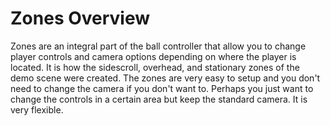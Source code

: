 # Zones Overview

Zones are an integral part of the ball controller that allow you to change player controls and camera options depending on where the player is located.  It is how the sidescroll, overhead, and stationary zones
of the demo scene were created.  The zones are very easy to setup and you don't need to change the camera if you don't want to.  Perhaps you just want to change the controls in a certain area but keep the standard camera.  It
is very flexible.



